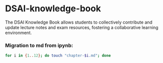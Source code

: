 # DSAI-knowledge-book
The DSAI Knowledge Book allows students to collectively contribute and update lecture notes and exam resources, fostering a collaborative learning environment.

### Migration to md from ipynb:
```bash
for i in {1..12}; do touch "chapter-$i.md"; done
```